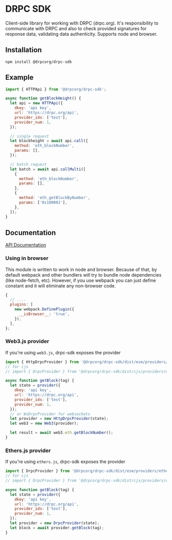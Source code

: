 # DRPC SDK

Client-side library for working with DRPC (drpc.org). It's responsibility to communicate with DRPC and also to check provided
signatures for response data, validating data authenticity. Supports node and browser.

## Installation

`npm install @drpcorg/drpc-sdk`

## Example

```js
import { HTTPApi } from '@drpcorg/drpc-sdk';

async function getBlockHeight() {
  let api = new HTTPApi({
    dkey: 'api key',
    url: 'https://drpc.org/api',
    provider_ids: ['test'],
    provider_num: 1,
  });

  // single request
  let blockheight = await api.call({
    method: 'eth_blockNumber',
    params: [],
  });

  // batch request
  let batch = await api.callMulti([
    {
      method: 'eth_blockNumber',
      params: [],
    },
    {
      method: 'eth_getBlockByNumber',
      params: ['0x100001'],
    },
  ]);
}
```

## Documentation

[API Documentation](https://p2p-org.github.io/drpc-client/)

### Using in browser

This module is written to work in node and browser. Because of that, by default webpack and other bundlers will try
to bundle node dependencies (like node-fetch, etc). However, if you use webpack you can just define constant and it will eliminate any
non-browser code.

```js
{
  // ....
  plugins: [
    new webpack.DefinePlugin({
      __isBrowser__: 'true',
    }),
  ],
};
```

### Web3.js provider

If you're using `web3.js`, drpc-sdk exposes the provider

```js
import { HttpDrpcProvider } from '@drpcorg/drpc-sdk/dist/esm/providers/web3';
// for cjs
// import { DrpcProvider } from '@drpcorg/drpc-sdk/dist/cjs/providers/web3';

async function getBlock(tag) {
  let state = provider({
    dkey: 'api key',
    url: 'https://drpc.org/api',
    provider_ids: ['test'],
    provider_num: 1,
  });
  // or WsDrpcProvider for websockets
  let provider = new HttpDrpcProvider(state);
  let web3 = new Web3(provider);

  let result = await web3.eth.getBlockNumber();
}
```

### Ethers.js provider

If you're using `ethers.js`, drpc-sdk exposes the provider

```js
import { DrpcProvider } from '@drpcorg/drpc-sdk/dist/esm/providers/ethers';
// for cjs
// import { DrpcProvider } from '@drpcorg/drpc-sdk/dist/cjs/providers/ethers';

async function getBlock(tag) {
  let state = provider({
    dkey: 'api key',
    url: 'https://drpc.org/api',
    provider_ids: ['test'],
    provider_num: 1,
  });
  let provider = new DrpcProvider(state);
  let block = await provider.getBlock(tag);
}
```
